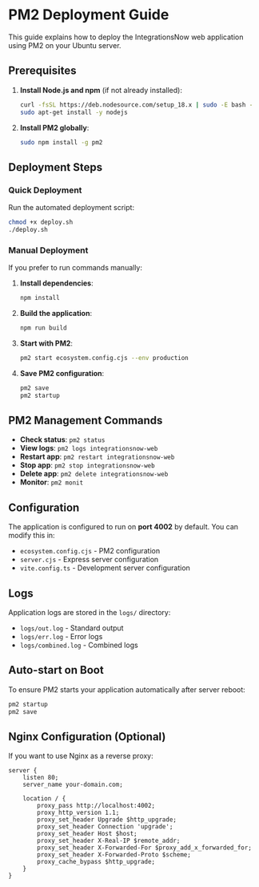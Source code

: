 # PM2 Deployment Guide

This guide explains how to deploy the IntegrationsNow web application using PM2 on your Ubuntu server.

## Prerequisites

1. **Install Node.js and npm** (if not already installed):
   ```bash
   curl -fsSL https://deb.nodesource.com/setup_18.x | sudo -E bash -
   sudo apt-get install -y nodejs
   ```

2. **Install PM2 globally**:
   ```bash
   sudo npm install -g pm2
   ```

## Deployment Steps

### Quick Deployment
Run the automated deployment script:
```bash
chmod +x deploy.sh
./deploy.sh
```

### Manual Deployment
If you prefer to run commands manually:

1. **Install dependencies**:
   ```bash
   npm install
   ```

2. **Build the application**:
   ```bash
   npm run build
   ```

3. **Start with PM2**:
   ```bash
   pm2 start ecosystem.config.cjs --env production
   ```

4. **Save PM2 configuration**:
   ```bash
   pm2 save
   pm2 startup
   ```

## PM2 Management Commands

- **Check status**: `pm2 status`
- **View logs**: `pm2 logs integrationsnow-web`
- **Restart app**: `pm2 restart integrationsnow-web`
- **Stop app**: `pm2 stop integrationsnow-web`
- **Delete app**: `pm2 delete integrationsnow-web`
- **Monitor**: `pm2 monit`

## Configuration

The application is configured to run on **port 4002** by default. You can modify this in:
- `ecosystem.config.cjs` - PM2 configuration
- `server.cjs` - Express server configuration
- `vite.config.ts` - Development server configuration

## Logs

Application logs are stored in the `logs/` directory:
- `logs/out.log` - Standard output
- `logs/err.log` - Error logs  
- `logs/combined.log` - Combined logs

## Auto-start on Boot

To ensure PM2 starts your application automatically after server reboot:
```bash
pm2 startup
pm2 save
```

## Nginx Configuration (Optional)

If you want to use Nginx as a reverse proxy:

```nginx
server {
    listen 80;
    server_name your-domain.com;

    location / {
        proxy_pass http://localhost:4002;
        proxy_http_version 1.1;
        proxy_set_header Upgrade $http_upgrade;
        proxy_set_header Connection 'upgrade';
        proxy_set_header Host $host;
        proxy_set_header X-Real-IP $remote_addr;
        proxy_set_header X-Forwarded-For $proxy_add_x_forwarded_for;
        proxy_set_header X-Forwarded-Proto $scheme;
        proxy_cache_bypass $http_upgrade;
    }
}
``` 